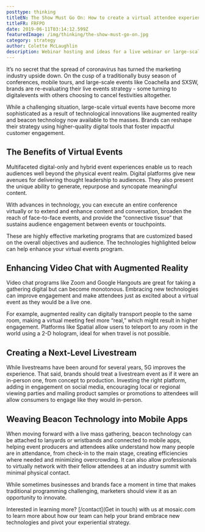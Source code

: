 ```yaml
---
posttype: thinking
titleEN: The Show Must Go On: How to create a virtual attendee experience for live events
titleFR: FRFPO
date: 2019-06-11T03:14:12.599Z
featuredImage: /img/thinking/the-show-must-go-on.jpg
category: strategy
author: Colette McLaughlin
description: Webinar hosting and ideas for a live webinar or large-scale virtual event. Moving your event online due to coronavirus? See multimedia webinar hosting options.
---
```


It’s no secret that the spread of coronavirus has turned the marketing industry upside down. On the cusp of a traditionally busy season of conferences, mobile tours, and large-scale events like Coachella and SXSW, brands are re-evaluating their live events strategy - some turning to digitalevents with others choosing to cancel festivities altogether.  

While a challenging situation, large-scale virtual events have become more sophisticated as a result of technological innovations like augmented reality and beacon technology now available to the masses. Brands can reshape their strategy using higher-quality digital tools that foster impactful customer engagement.   

## The Benefits of Virtual Events 

Multifaceted digital-only and hybrid event experiences enable us to reach audiences well beyond the physical event realm. Digital platforms give new avenues for delivering thought leadership to audiences. They also present the unique ability to generate, repurpose and syncopate meaningful content.  

With advances in technology, you can execute an entire conference virtually or to extend and enhance content and conversation, broaden the reach of face-to-face events, and provide the “connective tissue” that sustains audience engagement between events or touchpoints.   

These are highly effective marketing programs that are customized based on the overall objectives and audience. The technologies highlighted below can help enhance your virtual events program.  

## Enhancing Video Chat with Augmented Reality  

Video chat programs like Zoom and Google Hangouts are great for taking a gathering digital but can become monotonous. Embracing new technologies can improve engagement and make attendees just as excited about a virtual event as they would be a live one.  

For example, augmented reality can digitally transport people to the same room, making a virtual meeting feel more “real,” which might result in higher engagement. Platforms like Spatial allow users to teleport to any room in the world using a 2-D hologram, ideal for when travel is not possible.  

## Creating a Next-Level Livestream  

While livestreams have been around for several years, 5G improves the experience. That said, brands should treat a livestream event as if it were an in-person one, from concept to production. Investing the right platform, adding in engagement on social media, encouraging local or regional viewing parties and mailing product samples or promotions to attendees will allow consumers to engage like they would in-person.  

## Weaving Beacon Technology into Mobile Apps 

When moving forward with a live mass gathering, beacon technology can be attached to lanyards or wristbands and connected to mobile apps, helping event producers and attendees alike understand how many people are in attendance, from check-in to the main stage, creating efficiencies where needed and minimizing overcrowding. It can also allow professionals to virtually network with their fellow attendees at an industry summit with minimal physical contact.  

While sometimes businesses and brands face a moment in time that makes traditional programming challenging, marketers should view it as an opportunity to innovate.  

Interested in learning more? [/contact](Get in touch) with us at mosaic.com to learn more about how our team can help your brand embrace new technologies and pivot your experiential strategy.  